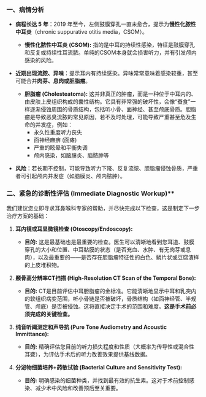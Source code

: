 ### 一、病情分析

- **病程长达 5 年**：2019 年至今，左侧鼓膜穿孔一直未愈合，提示为**慢性化脓性中耳炎**（chronic suppurative otitis media，CSOM）。
	- **慢性化脓性中耳炎 (CSOM):** 指的是中耳的持续性感染，特征是鼓膜穿孔和反复或持续性耳流脓。单纯的CSOM本身就会损害听力，并有引发颅内感染的风险。
    
- **近期出现流脓、异味**：提示耳内有持续感染。异味常常意味着感染较重，甚至可能合并**肉芽、息肉或胆脂瘤**。
	- **胆脂瘤 (Cholesteatoma):** 这并非真正的肿瘤，而是一种位于中耳内的、由皮肤上皮组织构成的囊性结构。它具有非常强的破坏性，会像“蚕食”一样逐渐侵蚀周围的骨质结构，包括听小骨、面神经、甚至颅底骨质。胆脂瘤是导致恶臭流脓的常见原因，若不及时处理，可能导致严重甚至危及生命的并发症，例如：
	    - 永久性重度听力丧失	        
	    - 面神经麻痹 (面瘫)	        
	    - 严重的眩晕和平衡失调	        
	    - 颅内感染，如脑膜炎、脑脓肿等
    
- **风险**：若长期不控制，可能导致听力下降、反复流脓、胆脂瘤侵蚀骨质，严重者可引起颅内并发症（如脑膜炎、颅内脓肿）。

### 二、紧急的诊断性评估 (Immediate Diagnostic Workup)**

我们建议您立即寻求耳鼻喉科专家的帮助，并尽快完成以下检查，这是制定下一步治疗方案的基础：

1. **耳内镜或耳显微镜检查 (Otoscopy/Endoscopy):**
    
    - **目的:** 这是最基础也是最重要的检查。医生可以清晰地看到您耳道、鼓膜穿孔的大小和位置、中耳黏膜的状态（是否充血、水肿、有无肉芽或息肉），以及最重要的——是否存在胆脂瘤特征性的白色、鳞片状或豆腐渣样的上皮堆积物。
        
2. **颞骨高分辨率CT扫描 (High-Resolution CT Scan of the Temporal Bone):**
    
    - **目的:** CT是目前评估中耳胆脂瘤的金标准。它能清晰地显示中耳和乳突内的软组织病变范围，听小骨链是否被破坏，骨质结构（如面神经管、半规管、颅底）是否被侵蚀。这将直接决定手术的范围和难度。**这是手术前必须完成的关键检查。**
        
3. **纯音听阈测定和声导抗 (Pure Tone Audiometry and Acoustic Immittance):**
    
    - **目的:** 精确评估您目前的听力损失程度和性质（大概率为传导性或混合性耳聋），为评估手术后的听力改善效果提供基线数据。
        
4. **分泌物细菌培养+药敏试验 (Bacterial Culture and Sensitivity Test):**
    
    - **目的:** 明确感染的细菌种类，并找到最有效的抗生素。这对于术前控制感染、减少术中风险和改善预后至关重要。
